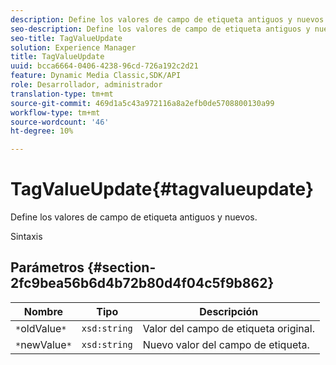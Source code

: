 ```yaml
---
description: Define los valores de campo de etiqueta antiguos y nuevos.
seo-description: Define los valores de campo de etiqueta antiguos y nuevos.
seo-title: TagValueUpdate
solution: Experience Manager
title: TagValueUpdate
uuid: bcca6664-0406-4238-96cd-726a192c2d21
feature: Dynamic Media Classic,SDK/API
role: Desarrollador, administrador
translation-type: tm+mt
source-git-commit: 469d1a5c43a972116a8a2efb0de5708800130a99
workflow-type: tm+mt
source-wordcount: '46'
ht-degree: 10%

---
```



# TagValueUpdate{#tagvalueupdate}

Define los valores de campo de etiqueta antiguos y nuevos.

Sintaxis

## Parámetros {#section-2fc9bea56b6d4b72b80d4f04c5f9b862}

| Nombre | Tipo | Descripción |
|---|---|---|
| `*`oldValue`*` | `xsd:string` | Valor del campo de etiqueta original. |
| `*`newValue`*` | `xsd:string` | Nuevo valor del campo de etiqueta. |

